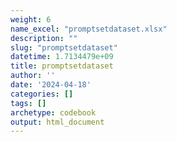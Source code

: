 ```yaml
---
weight: 6
name_excel: "promptsetdataset.xlsx"
description: ""
slug: "promptsetdataset"
datetime: 1.7134479e+09
title: promptsetdataset
author: ''
date: '2024-04-18'
categories: []
tags: []
archetype: codebook
output: html_document
---
```


<div class="tabcontent"></div>
